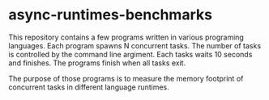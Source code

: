 # async-runtimes-benchmarks

This repository contains a few programs written in various programing languages.
Each program spawns N concurrent tasks. The number of tasks is controlled by the 
command line argiment. Each tasks waits 10 seconds and finishes. The programs finish when
all tasks exit.

The purpose of those programs is to measure the memory footprint of concurrent tasks in
different language runtimes. 
